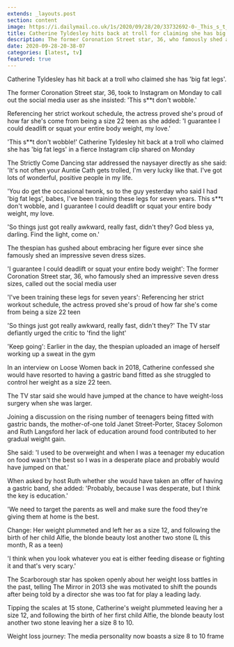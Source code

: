 ```yaml
---
extends: _layouts.post
section: content
image: https://i.dailymail.co.uk/1s/2020/09/28/20/33732692-0-_This_s_t_don_t_wobble_Catherine_Tyldesley_hit_back_at_a_troll_w-a-46_1601321357215.jpg 
title: Catherine Tyldesley hits back at troll for claiming she has big fat legs 
description: The former Coronation Street star, 36, who famously shed an impressive seven dress sizes, took to Instagram on Monday to hit back at a troll who claimed she has big fat legs. 
date: 2020-09-28-20-38-07 
categories: [latest, tv] 
featured: true 
--- 
```

Catherine Tyldesley has hit back at a troll who claimed she has 'big fat legs'.

The former Coronation Street star, 36, took to Instagram on Monday to call out the social media user as she insisted: 'This s**t don't wobble.'

Referencing her strict workout schedule, the actress proved she's proud of how far she's come from being a size 22 teen as she added: 'I guarantee I could deadlift or squat your entire body weight, my love.'

'This s**t don't wobble!' Catherine Tyldesley hit back at a troll who claimed she has 'big fat legs' in a fierce Instagram clip shared on Monday

The Strictly Come Dancing star addressed the naysayer directly as she said: 'It's not often your Auntie Cath gets trolled, I'm very lucky like that. I've got lots of wonderful, positive people in my life.

'You do get the occasional twonk, so to the guy yesterday who said I had 'big fat legs', babes, I've been training these legs for seven years. This s**t don't wobble, and I guarantee I could deadlift or squat your entire body weight, my love.

'So things just got really awkward, really fast, didn't they? God bless ya, darling. Find the light, come on.'

The thespian has gushed about embracing her figure ever since she famously shed an impressive seven dress sizes. 

'I guarantee I could deadlift or squat your entire body weight': The former Coronation Street star, 36, who famously shed an impressive seven dress sizes, called out the social media user

'I've been training these legs for seven years': Referencing her strict workout schedule, the actress proved she's proud of how far she's come from being a size 22 teen

'So things just got really awkward, really fast, didn't they?' The TV star defiantly urged the critic to 'find the light'

'Keep going': Earlier in the day, the thespian uploaded an image of herself working up a sweat in the gym

In an interview on Loose Women back in 2018, Catherine confessed she would have resorted to having a gastric band fitted as she struggled to control her weight as a size 22 teen. 

The TV star said she would have jumped at the chance to have weight-loss surgery when she was larger. 

Joining a discussion on the rising number of teenagers being fitted with gastric bands, the mother-of-one told Janet Street-Porter, Stacey Solomon and Ruth Langsford her lack of education around food contributed to her gradual weight gain. 

She said: 'I used to be overweight and when I was a teenager my education on food wasn't the best so I was in a desperate place and probably would have jumped on that.'

When asked by host Ruth whether she would have taken an offer of having a gastric band, she added: 'Probably, because I was desperate, but I think the key is education.'

'We need to target the parents as well and make sure the food they're giving them at home is the best. 

Change: Her weight plummeted and left her as a size 12, and following the birth of her child Alfie, the blonde beauty lost another two stone (L this month, R as a teen)

'I think when you look whatever you eat is either feeding disease or fighting it and that's very scary.' 

The Scarborough star has spoken openly about her weight loss battles in the past, telling The Mirror in 2013 she was motivated to shift the pounds after being told by a director she was too fat for play a leading lady.

Tipping the scales at 15 stone, Catherine's weight plummeted leaving her a size 12, and following the birth of her first child Alfie, the blonde beauty lost another two stone leaving her a size 8 to 10. 

Weight loss journey: The media personality now boasts a size 8 to 10 frame

